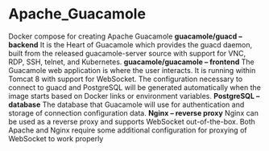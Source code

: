 # Apache_Guacamole
Docker compose for creating Apache Guacamole
**guacamole/guacd – backend**
It is the Heart of Guacamole which provides the guacd daemon, built from the released guacamole-server source with support for VNC, RDP, SSH, telnet, and Kubernetes.
**guacamole/guacamole – frontend**
The Guacamole web application is where the user interacts. It is running within Tomcat 8 with support for WebSocket. The configuration necessary to connect to guacd and PostgreSQL will be generated automatically when the image starts based on Docker links or environment variables.
**PostgreSQL – database**
The database that Guacamole will use for authentication and storage of connection configuration data.
**Nginx – reverse proxy**
Nginx can be used as a reverse proxy and supports WebSocket out-of-the-box. Both Apache and Nginx require some additional configuration for proxying of WebSocket to work properly

